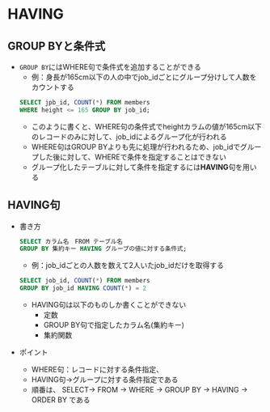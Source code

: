 # HAVING

## GROUP BYと条件式
- `GROUP BY`にはWHERE句で条件式を追加することができる
    - 例：身長が165cm以下の人の中でjob_idごとにグループ分けして人数をカウントする
    ```sql
    SELECT jpb_id, COUNT(*) FROM members
    WHERE height <= 165 GROUP BY job_id;
    ```
    - このように書くと、WHERE句の条件式でheightカラムの値が165cm以下のレコードのみに対して、job_idによるグループ化が行われる
    - WHERE句はGROUP BYよりも先に処理が行われるため、job_idでグループした後に対して、WHEREで条件を指定することはできない
    - グループ化したテーブルに対して条件を指定するには**HAVING**句を用いる

## HAVING句
- 書き方
    ```sql
    SELECT カラム名　FROM テーブル名
    GROUP BY 集約キー HAVING グループの値に対する条件式;
    ```

    - 例：job_idごとの人数を数えて2人いたjob_idだけを取得する
    ```sql
    SELECT job_id, COUNT(*) FROM members
    GROUP BY job_id HAVING COUNT(*) = 2
    ```

    - HAVING句は以下のものしか書くことができない
        - 定数
        - GROUP BY句で指定したカラム名(集約キー)
        - 集約関数

- ポイント
    - WHERE句：レコードに対する条件指定、
    - HAVING句→グループに対する条件指定である
    - 順番は、
    SELECT→ FROM → WHERE → GROUP BY → HAVING →　ORDER BY
    である